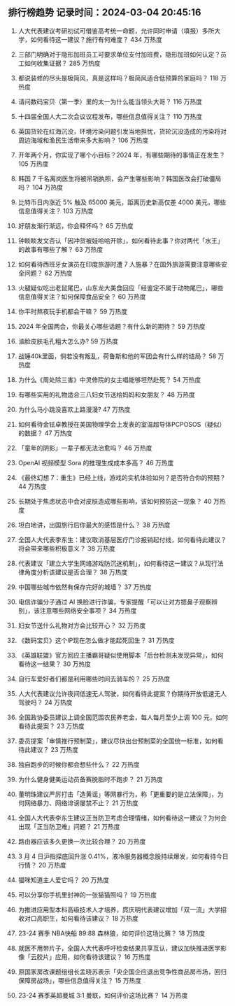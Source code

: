 
## 排行榜趋势 记录时间：2024-03-04 20:45:16
  
  1. 人大代表建议考研初试可借鉴高考统一命题，允许同时申请（填报）多所大学，如何看待这一建议？施行有何难度？ 434 万热度
    
  2. 三部门明确对于隐形加班员工可要求单位支付加班费，隐形加班如何认定？员工如何收集证据？ 285 万热度
    
  3. 都说装修的尽头是极简风，真是这样吗？极简风适合低预算的家庭吗？ 118 万热度
    
  4. 请问数码宝贝（第一季）里的太一为什么能当领头大哥？ 116 万热度
    
  5. 十四届全国人大二次会议议程发布，哪些信息值得关注？ 110 万热度
    
  6. 英国货轮在红海沉没，环境污染问题引发当地担忧，货轮沉没造成的污染将对周边海域和渔民生活带来多大影响？ 106 万热度
    
  7. 开年两个月，你实现了哪个小目标？2024 年，有哪些期待的事情正在发生？ 105 万热度
    
  8. 韩国 7 千名离岗医生将被吊销执照，会产生哪些影响？韩国医改会打破僵局吗？ 104 万热度
    
  9. 比特币日内涨近 5% 触及 65000 美元，距离历史新高仅差 4000 美元，哪些信息值得关注？ 103 万热度
    
  10. 好朋友渐行渐远，你会释怀吗？ 65 万热度
    
  11. 钟睒睒发文否认「因冲货被娃哈哈开除」，如何看待此事？你对两代「水王」的故事有哪些了解？ 63 万热度
    
  12. 如何看待西班牙女演员在印度旅游时遭 7 人施暴？在国外旅游需要注意哪些安全问题？ 62 万热度
    
  13. 火腿疑似吃出老鼠尾巴，山东龙大美食回应「经鉴定不属于动物尾巴」，哪些信息值得关注？如何保障食品安全？ 60 万热度
    
  14. 你平时熬夜玩手机都会干嘛？ 59 万热度
    
  15. 2024 年全国两会，你最关心哪些话题？有什么新的期待？ 59 万热度
    
  16. 油脸皮肤毛孔粗大怎么办? 59 万热度
    
  17. 战锤40k里面，倘若没有叛乱，荷鲁斯和他的军团会有什么样的结局？ 58 万热度
    
  18. 为什么《周处除三害》中灵修院的女主唱能够坦然赴死？ 54 万热度
    
  19. 有哪些实用的礼物适合三八妇女节送给妈妈和女朋友？ 48 万热度
    
  20. 为什么马小跳没喜欢上路漫漫? 47 万热度
    
  21. 如何看待金铉卓教授在美国物理学会上发表的室温超导体PCPOSOS（疑似）的数据？ 47 万热度
    
  22. 「童年的阴影」一辈子都无法治愈吗？ 46 万热度
    
  23. OpenAI 视频模型 Sora 的推理生成成本多高？ 46 万热度
    
  24. 《最终幻想 7：重生》已经上线，游戏的实机体验如何？是否符合你的预期？ 44 万热度
    
  25. 长期处于焦虑状态中会对皮肤造成哪些影响，该如何预防这一现象？ 40 万热度
    
  26. 坦白地讲，出国旅行后你最大的感悟是什么？ 38 万热度
    
  27. 全国人大代表李东生：建议取消基层医疗门诊报销起付线，如何看待此建议？将会带来哪些积极意义？ 38 万热度
    
  28. 代表建议「建立大学生网络游戏防沉迷机制」，如何看待这一建议？从现行法律角度分析该建议是否合理？ 38 万热度
    
  29. 中国哪些城市依然有保存完好的城墙？ 37 万热度
    
  30. 电信诈骗分子通过 AI 换脸进行诈骗，专家提醒「可以让对方摁鼻子观察辨别」，该注意哪些网络安全事项？ 34 万热度
    
  31. 妇女节送什么礼物对方会比较开心？ 32 万热度
    
  32. 《数码宝贝》这个IP现在怎么做才能起死回生？ 31 万热度
    
  33. 《英雄联盟》官方回应主播霸哥疑似使用脚本「后台检测未发现异常」，如何看待这一结果？ 30 万热度
    
  34. 自行车爱好者们都是利用哪些时间去骑车的？ 25 万热度
    
  35. 人大代表建议允许夜间低速无人驾驶，如何看待此提案？你期待开放低速无人驾驶吗？ 24 万热度
    
  36. 全国政协委员建议上调全国范围农民养老金，每人每月至少上调 100 元，如何看待此提案？ 23 万热度
    
  37. 委员提案「审慎推行预制菜」，建议尽快出台预制菜的全国统一标准，如何看待此建议？ 23 万热度
    
  38. 独自跑步的时候你都会想些什么？ 22 万热度
    
  39. 为什么健身健美运动员备赛脱脂时不跑步？ 21 万热度
    
  40. 董明珠建议严厉打击「造黄谣」等网暴行为，称「更重要的是立法保障」，为何网络暴力、网络诽谤屡禁不止？ 21 万热度
    
  41. 全国人大代表李东生建议正当防卫考虑合理情绪，如何看待这一建议？为何会出现「正当防卫难」问题？ 21 万热度
    
  42. 路由器应该多久更换一次比较合理？ 20 万热度
    
  43. 3 月 4 日沪指探底回升涨 0.41%，液冷服务器概念股持续爆发，如何看待今日行情？ 20 万热度
    
  44. 猫咪知道主人爱它吗？ 20 万热度
    
  45. 可以分享你手机里封神的一张猫猫照吗？ 19 万热度
    
  46. 为推进应用型本科高级技术人才培养，庹庆明代表建议增加「双一流」大学招收对口高职生，如何看待该建议？ 18 万热度
    
  47. 23-24 赛季 NBA快船 89:88 森林狼，如何评价这场比赛？ 18 万热度
    
  48. 就医不用带片子，全国人大代表呼吁检查结果共享互认，建议加快推进医学影像「云胶片」应用，如何看待该建议？ 16 万热度
    
  49. 原国家房改课题组组长孟晓苏表示「央企国企应退出竞争性商品房市场，回归保障房战场」，哪些信息值得关注？ 15 万热度
    
  50. 23-24 赛季英超曼城 3:1 曼联，如何评价这场比赛？ 14 万热度
    